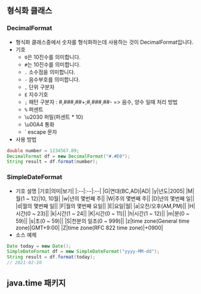## 형식화 클래스 
### DecimalFormat
* 형식화 클래스중에서 숫자를 형식화하는데 사용하는 것이 DecimalFormat입니다. 
* 기호
  * `0`은 10진수를 의미합니다.
  * `#`는 10진수를 의미합니다.
  * `.` 소수점을 의미합니다.
  * `-` 음수부호를 의미합니다.
  * `,` 단위 구분자
  * `E` 지수기호
  * `;` 패턴 구분자 : #,###,##+;#,###,##- => 음수, 양수 일때 처리 방법
  * `%` 퍼센트 
  * \u2030 퍼밀(퍼센트 * 10)
  * \u00A4 통화
  * ` escape 문자
* 사용 방법
```java
double number = 1234567.89;
DecimalFormat df = new DecimalFormat("#.#E0");
String result = df.format(number);
```

### SimpleDateFormat
* 기호 설명
|기호|의미|보기|
|:--|:--|:--|
|G|연대(BC,AD)|AD|
|y|년도|2005|
|M|월(1 ~ 12)|10, 10월|
|w|년의 몇번째 주||
|W|주의 몇변째 주||
|D|년의 몇번째 일||
|d|월의 몇번째 일||
|F|월의 몇번째 요일||
|E|요일|월|
|a|오전/오후(AM,PM)||
|H|시간(0 ~ 23)||
|k|시간(1 ~ 24||
|K|시간(0 ~ 11)||
|h|시간(1 ~ 12)||
|m|분(0 ~ 59)||
|s|초(0 ~ 59)||
|S|천분의 일초(0 ~ 999)||
|z|time zone(General time zone)|GMT+9:00|
|Z|time zone(RFC 822 time zone)|+0900|
* 소스 예제
```java
Date today = new Date();
SimpleDateFormat df = new SimpleDateFormat("yyyy-MM-dd");
String result = df.format(today);
// 2021-02-20
```

## java.time 패키지